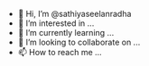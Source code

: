 - 👋 Hi, I’m @sathiyaseelanradha
- 👀 I’m interested in ...
- 🌱 I’m currently learning ...
- 💞️ I’m looking to collaborate on ...
- 📫 How to reach me ...

<!---
sathiyaseelanradha/sathiyaseelanradha is a ✨ special ✨ repository because its `README.md` (this file) appears on your GitHub profile.
You can click the Preview link to take a look at your changes.
--->
